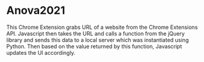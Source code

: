 # Anova2021
 This Chrome Extension grabs URL of a website from the Chrome Extensions API. Javascript then takes the URL and calls a function from the jQuery library and sends this data to a local server which was instantiated using Python. Then based on the value returned by this function, Javascript updates the UI accordingly.
